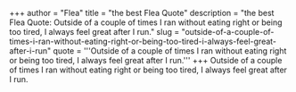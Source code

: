 +++
author = "Flea"
title = "the best Flea Quote"
description = "the best Flea Quote: Outside of a couple of times I ran without eating right or being too tired, I always feel great after I run."
slug = "outside-of-a-couple-of-times-i-ran-without-eating-right-or-being-too-tired-i-always-feel-great-after-i-run"
quote = '''Outside of a couple of times I ran without eating right or being too tired, I always feel great after I run.'''
+++
Outside of a couple of times I ran without eating right or being too tired, I always feel great after I run.
